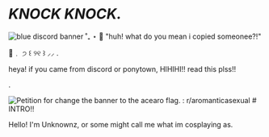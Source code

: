 # *KNOCK KNOCK.*
<img src="https://i.pinimg.com/originals/71/e0/ee/71e0eefd21a78b260924bfb6c055c2b2.jpg" alt="blue discord banner ˚₊ ⋆ 💙"/>
"huh! what do you mean i copied someonee?!"

🍦﹒    ੭ ꒰ ୨୧ ꒱ ⸝⸝
.

heya! if you came from discord or ponytown, HIHIHI!! read this plss!!

.

<img src="https://i.redd.it/wk9qdfkijff51.jpg" alt="Petition for change the banner to the acearo flag. : r/aromanticasexual"/>
# INTRO!!

Hello! I'm Unknownz, or some might call me what im cosplaying as.

